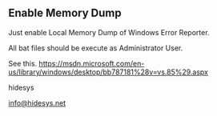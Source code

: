 Enable Memory Dump
----

Just enable Local Memory Dump of Windows Error Reporter.

All bat files should be execute as Administrator User.

See this.
https://msdn.microsoft.com/en-us/library/windows/desktop/bb787181%28v=vs.85%29.aspx



hidesys

info@hidesys.net